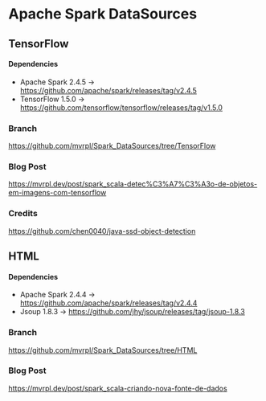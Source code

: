 # Apache Spark DataSources

## TensorFlow

#### Dependencies
- Apache Spark 2.4.5 -> https://github.com/apache/spark/releases/tag/v2.4.5
- TensorFlow 1.5.0 -> https://github.com/tensorflow/tensorflow/releases/tag/v1.5.0

### Branch
https://github.com/mvrpl/Spark_DataSources/tree/TensorFlow

### Blog Post
https://mvrpl.dev/post/spark_scala-detec%C3%A7%C3%A3o-de-objetos-em-imagens-com-tensorflow

### Credits
https://github.com/chen0040/java-ssd-object-detection

## HTML

#### Dependencies
- Apache Spark 2.4.4 -> https://github.com/apache/spark/releases/tag/v2.4.4
- Jsoup 1.8.3 -> https://github.com/jhy/jsoup/releases/tag/jsoup-1.8.3

### Branch
https://github.com/mvrpl/Spark_DataSources/tree/HTML

### Blog Post
https://mvrpl.dev/post/spark_scala-criando-nova-fonte-de-dados

